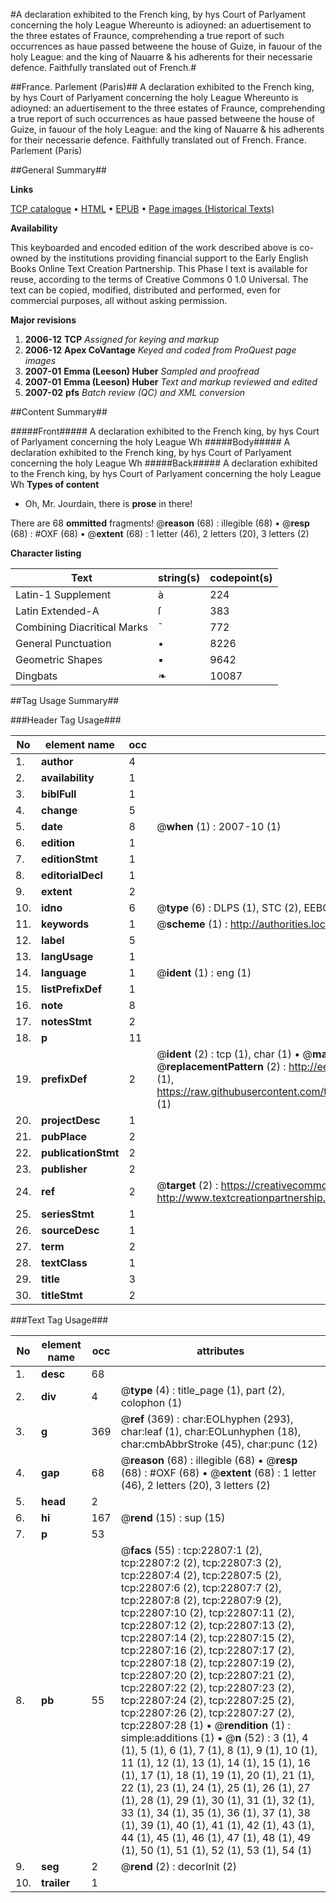 #A declaration exhibited to the French king, by hys Court of Parlyament concerning the holy League Whereunto is adioyned: an aduertisement to the three estates of Fraunce, comprehending a true report of such occurrences as haue passed betweene the house of Guize, in fauour of the holy League: and the king of Nauarre & his adherents for their necessarie defence. Faithfully translated out of French.#

##France. Parlement (Paris)##
A declaration exhibited to the French king, by hys Court of Parlyament concerning the holy League Whereunto is adioyned: an aduertisement to the three estates of Fraunce, comprehending a true report of such occurrences as haue passed betweene the house of Guize, in fauour of the holy League: and the king of Nauarre & his adherents for their necessarie defence. Faithfully translated out of French.
France. Parlement (Paris)

##General Summary##

**Links**

[TCP catalogue](http://www.ota.ox.ac.uk/tcp/)  • 
[HTML](http://tei.it.ox.ac.uk/tcp/Texts-HTML/free/A02/A02961.html)  • 
[EPUB](http://tei.it.ox.ac.uk/tcp/Texts-EPUB/free/A02/A02961.epub) • 
[Page images (Historical Texts)](https://data.historicaltexts.jisc.ac.uk/view?pubId=eebo-99857129e&pageId=eebo-99857129e-22807-1)

**Availability**

This keyboarded and encoded edition of the
	       work described above is co-owned by the institutions
	       providing financial support to the Early English Books
	       Online Text Creation Partnership. This Phase I text is
	       available for reuse, according to the terms of Creative
	       Commons 0 1.0 Universal. The text can be copied,
	       modified, distributed and performed, even for
	       commercial purposes, all without asking permission.

**Major revisions**

1. __2006-12__ __TCP__ *Assigned for keying and markup*
1. __2006-12__ __Apex CoVantage__ *Keyed and coded from ProQuest page images*
1. __2007-01__ __Emma (Leeson) Huber__ *Sampled and proofread*
1. __2007-01__ __Emma (Leeson) Huber__ *Text and markup reviewed and edited*
1. __2007-02__ __pfs__ *Batch review (QC) and XML conversion*

##Content Summary##

#####Front#####
A declaration exhibited to the French king, by hys Court of Parlyament concerning the holy League Wh
#####Body#####
A declaration exhibited to the French king, by hys Court of Parlyament concerning the holy League Wh
#####Back#####
A declaration exhibited to the French king, by hys Court of Parlyament concerning the holy League Wh
**Types of content**

  * Oh, Mr. Jourdain, there is **prose** in there!

There are 68 **ommitted** fragments! 
 @__reason__ (68) : illegible (68)  •  @__resp__ (68) : #OXF (68)  •  @__extent__ (68) : 1 letter (46), 2 letters (20), 3 letters (2)

**Character listing**


|Text|string(s)|codepoint(s)|
|---|---|---|
|Latin-1 Supplement|à|224|
|Latin Extended-A|ſ|383|
|Combining             Diacritical Marks|̄|772|
|General Punctuation|•|8226|
|Geometric Shapes|▪|9642|
|Dingbats|❧|10087|

##Tag Usage Summary##

###Header Tag Usage###

|No|element name|occ|attributes|
|---|---|---|---|
|1.|__author__|4||
|2.|__availability__|1||
|3.|__biblFull__|1||
|4.|__change__|5||
|5.|__date__|8| @__when__ (1) : 2007-10 (1)|
|6.|__edition__|1||
|7.|__editionStmt__|1||
|8.|__editorialDecl__|1||
|9.|__extent__|2||
|10.|__idno__|6| @__type__ (6) : DLPS (1), STC (2), EEBO-CITATION (1), PROQUEST (1), VID (1)|
|11.|__keywords__|1| @__scheme__ (1) : http://authorities.loc.gov/ (1)|
|12.|__label__|5||
|13.|__langUsage__|1||
|14.|__language__|1| @__ident__ (1) : eng (1)|
|15.|__listPrefixDef__|1||
|16.|__note__|8||
|17.|__notesStmt__|2||
|18.|__p__|11||
|19.|__prefixDef__|2| @__ident__ (2) : tcp (1), char (1)  •  @__matchPattern__ (2) : ([0-9\-]+):([0-9IVX]+) (1), (.+) (1)  •  @__replacementPattern__ (2) : http://eebo.chadwyck.com/downloadtiff?vid=$1&page=$2 (1), https://raw.githubusercontent.com/textcreationpartnership/Texts/master/tcpchars.xml#$1 (1)|
|20.|__projectDesc__|1||
|21.|__pubPlace__|2||
|22.|__publicationStmt__|2||
|23.|__publisher__|2||
|24.|__ref__|2| @__target__ (2) : https://creativecommons.org/publicdomain/zero/1.0/ (1), http://www.textcreationpartnership.org/docs/. (1)|
|25.|__seriesStmt__|1||
|26.|__sourceDesc__|1||
|27.|__term__|2||
|28.|__textClass__|1||
|29.|__title__|3||
|30.|__titleStmt__|2||


###Text Tag Usage###

|No|element name|occ|attributes|
|---|---|---|---|
|1.|__desc__|68||
|2.|__div__|4| @__type__ (4) : title_page (1), part (2), colophon (1)|
|3.|__g__|369| @__ref__ (369) : char:EOLhyphen (293), char:leaf (1), char:EOLunhyphen (18), char:cmbAbbrStroke (45), char:punc (12)|
|4.|__gap__|68| @__reason__ (68) : illegible (68)  •  @__resp__ (68) : #OXF (68)  •  @__extent__ (68) : 1 letter (46), 2 letters (20), 3 letters (2)|
|5.|__head__|2||
|6.|__hi__|167| @__rend__ (15) : sup (15)|
|7.|__p__|53||
|8.|__pb__|55| @__facs__ (55) : tcp:22807:1 (2), tcp:22807:2 (2), tcp:22807:3 (2), tcp:22807:4 (2), tcp:22807:5 (2), tcp:22807:6 (2), tcp:22807:7 (2), tcp:22807:8 (2), tcp:22807:9 (2), tcp:22807:10 (2), tcp:22807:11 (2), tcp:22807:12 (2), tcp:22807:13 (2), tcp:22807:14 (2), tcp:22807:15 (2), tcp:22807:16 (2), tcp:22807:17 (2), tcp:22807:18 (2), tcp:22807:19 (2), tcp:22807:20 (2), tcp:22807:21 (2), tcp:22807:22 (2), tcp:22807:23 (2), tcp:22807:24 (2), tcp:22807:25 (2), tcp:22807:26 (2), tcp:22807:27 (2), tcp:22807:28 (1)  •  @__rendition__ (1) : simple:additions (1)  •  @__n__ (52) : 3 (1), 4 (1), 5 (1), 6 (1), 7 (1), 8 (1), 9 (1), 10 (1), 11 (1), 12 (1), 13 (1), 14 (1), 15 (1), 16 (1), 17 (1), 18 (1), 19 (1), 20 (1), 21 (1), 22 (1), 23 (1), 24 (1), 25 (1), 26 (1), 27 (1), 28 (1), 29 (1), 30 (1), 31 (1), 32 (1), 33 (1), 34 (1), 35 (1), 36 (1), 37 (1), 38 (1), 39 (1), 40 (1), 41 (1), 42 (1), 43 (1), 44 (1), 45 (1), 46 (1), 47 (1), 48 (1), 49 (1), 50 (1), 51 (1), 52 (1), 53 (1), 54 (1)|
|9.|__seg__|2| @__rend__ (2) : decorInit (2)|
|10.|__trailer__|1||
